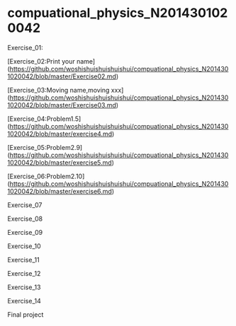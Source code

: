 # compuational_physics_N2014301020042
Exercise_01:

[Exercise_02:Print your name]
(https://github.com/woshishuishuishuishui/compuational_physics_N2014301020042/blob/master/Exercise02.md)

[Exercise_03:Moving name,moving xxx]
(https://github.com/woshishuishuishuishui/compuational_physics_N2014301020042/blob/master/Exercise03.md)

[Exercise_04:Problem1.5]
(https://github.com/woshishuishuishuishui/compuational_physics_N2014301020042/blob/master/exercise4.md)

[Exercise_05:Problem2.9]
(https://github.com/woshishuishuishuishui/compuational_physics_N2014301020042/blob/master/exercise5.md)

[Exercise_06:Problem2.10]
(https://github.com/woshishuishuishuishui/compuational_physics_N2014301020042/blob/master/exercise6.md)

Exercise_07 

Exercise_08 

Exercise_09

Exercise_10

Exercise_11

Exercise_12

Exercise_13

Exercise_14

Final project

